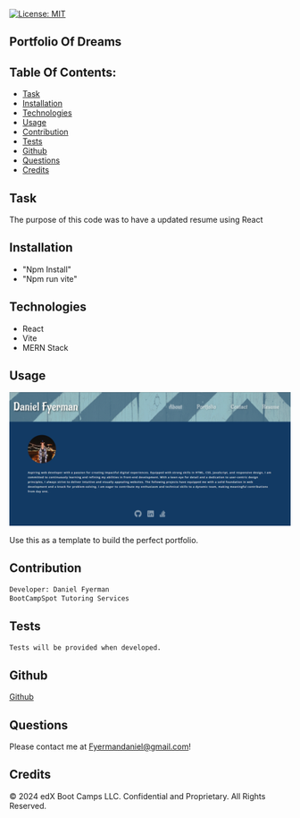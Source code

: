 

[![License: MIT](https://img.shields.io/badge/License-MIT-yellow.svg)](https://opensource.org/licenses/MIT)

## Portfolio Of Dreams

## Table Of Contents:


- [Task](#task)
- [Installation](#installation)
- [Technologies](#technologies)
- [Usage](#usage)
- [Contribution](#contribution)
- [Tests](#tests)
- [Github](#github)
- [Questions](#questions)
- [Credits](#credits)


## Task

The purpose of this code was to have a updated resume using React

## Installation 

- "Npm Install" 
- "Npm run vite"


## Technologies

- React
- Vite
- MERN Stack

## Usage 

![Usage](../Main/src/assets/readme/Desktop%20Screenshot%202024.08.25%20-%2013.55.48.39.png)

Use this as a template to build the perfect portfolio.



## Contribution
    Developer: Daniel Fyerman
    BootCampSpot Tutoring Services

## Tests

    Tests will be provided when developed.

## Github

[Github](https://github.com/Dfyerman?tab=repositories)

## Questions

Please contact me at Fyermandaniel@gmail.com!

## Credits


© 2024 edX Boot Camps LLC. Confidential and Proprietary. All Rights Reserved.

